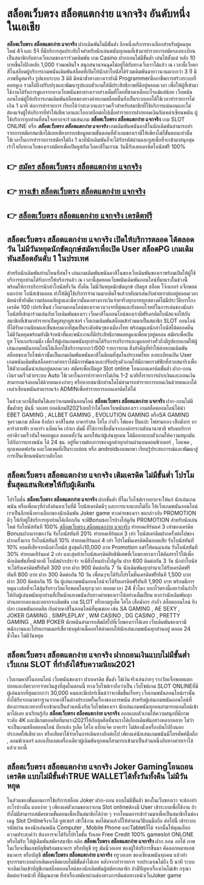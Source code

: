 # สล็อตเว็บตรง สล็อตแตกง่าย แจกจริง   อันดับหนึ่งในเอเชีย 

**สล็อตเว็บตรง สล็อตแตกง่าย แจกจริง** ฝากเดิมพันไม่มีขั้นต่ำ  อีกหนึ่งบริการทางเลือกสำหรับผู้คนยุคใหม่ 4จี และ 5จี ที่มีบริการสุดประทับใจสำหรับนักเล่นพนันทุกคนที่เข้ามาทำรายการสมัครลงทะเบียนเป็นสมาชิกกับทางเว็บเกมของเราร่วมเดิมพัน เกม Casino  ฝากถอนไม่มีขั้นต่ำ เล่นได้ตั้งแต่ หลัก 10 บาทขึ้นไปถึงหลัก 1,000 ร่วมเพลินใจ สนุกสนานจนฉุดไม่อยู่ได้กับทางเว็บเราได้แล้ว ณ เวลานี้เว็บคาสิโนสล็อตผู้บริการเกมพนันเดิมพันสล็อตที่เปิดให้นักล่าโบนัสได้ร่วมเดิมพันมายาวนานมากกว่า 3 ปี มีภาพที่ดูสมจริง รูปแบบระบบ 3 มิติ
มิหนำซ้ำทางทางเรายังมี Programmerมืออาชีพการสร้างระบบที่คอยดูเล  รวมไปถึงปรับปรุงและพัฒนารูปแบบตัวเกมให้มีประสิทธิภาพที่ดีอยู่ตลอดเวลา เพื่อให้ผู้ที่เข้ามาใช้งานได้รับการดูแลจากทางเว็บพนันของทางเราอย่างเต็มที่โดยที่ขาดเหลืออะไรแม้แต่น้อย เว็บพนันออนไลน์ผู้ให้บริการเกมเดิมพันสล็อตของทางค่ายเกมสล็อตนั้นยังเป็นระบบออโต้ใช้เวลาทำรายการไม่เกิน 1 นาที ต่อการทำรายการ เรียกได้ว่าสะดวกและรวดเร็วสำหรับสมาชิกที่ใช้บริการแน่นอนและไม่ต้องแจ้งผู้ให้บริการที่ทำให้เสียเวลาและโอกาสอีกต่อไปเมื่อทำรายการฝากยอดเงินกับเหล่าเซียนพนัน
ผู้ใช้บริการทุกท่านที่สนใจอยากจะร่วมเล่นเกม **สล็อตเว็บตรง สล็อตแตกง่าย แจกจริง** เกม SLOT ONLINE หรือ ***สล็อตเว็บตรง สล็อตแตกง่าย แจกจริง*** เกมเดิมพันพนันคาสิโนนักเดิมพันสามารถทำรายการสมัครสมาชิกได้เลยเพียงกรอกข้อมูลตามขั้นตอนที่ตัวเกมของเรามีให้เพียงไม่กี่ขั้นตอนเท่านั้น ใช้เวลาในการทำรายการสมัครไม่ถึง 1 นาทีนักเดิมพันก็จะได้รับรหัสผ่านและยูสเพื่อที่จะเข้ามาสนุกสุดเร้าใจกับทางเว็บของเราสมัครเพื่อเปิดยูสกับเว็บคาสิโนเราณ วันนี้รับเลยเครดิตโบนัสฟรี 100%

## 👉 [สมัคร สล็อตเว็บตรง สล็อตแตกง่าย แจกจริง](https://archa888.com/)
## 👉 [ทางเข้า สล็อตเว็บตรง สล็อตแตกง่าย แจกจริง](https://archa888.com/)
## 👉 [สล็อตเว็บตรง สล็อตแตกง่าย แจกจริง เครดิตฟรี](https://archa888.com/)

## สล็อตเว็บตรง สล็อตแตกง่าย แจกจริง เปิดให้บริการตลอด ได้ตลอดวัน ไม่มีวันหยุดนักขัตฤกษ์สมัครเพื่อเปิด User สล็อตPG เกมเดิมพันสล็อตอันดับ 1 ในประเทศ

สำหรับนักเดิมพันท่านไหนที่สนใจ เล่นเกมเดิมพันพนันคาสิโนของเว็บเดิมพันของเราพร้อมเปิดให้ผู้ใช้บริการทุกท่านได้รับการให้บริการแล้ว ณ เวลานี้สุดยอดเว็บพนันเดิมพันออนไลน์ที่มาแรงในช่วงนี้ พร้อมให้การบริการนักล่าโบนัสทั้งวัน ทั้งคืน ไม่มีวันหยุดนักขัตฤกษ์ เปิดยูส สล็อต โจ๊กเกอร์ แจ็กพอตแตกง่าย โบนัสเข้าตลอด ทำให้มีผู้ใช้บริการจำนวนมากติดใจแล้วกลับมาเล่นกับค่ายเราต่ออยู่ตลอดเวลา มิหนำซ้ำยังมีความปลอดภัยสูงและมีความั่นคงทางการเงินจ่ายจริงทุกบาททุกสตางค์ไม่มีประวัติการโกงเครดิต 100 เปอร์เซ็นต์ เว็บเกมออนไลน์ของเราควบวงจรที่สุดและยังตอบโจทย์ในการเล่นของนักล่าโบนัสที่เข้ามาร่วมเล่นกับเว็บเดิมพันของเรา
เว็บคาสิโนออนไลน์ของเรามีฟรีเครดิตโบนัสแจกให้กับสมาชิกที่เข้ามาทำรายกเปิดยูสทุกยูสเซอร์ เว็บเกมเดิมพันสล็อตเข้าร่วมมาเป็นสมาชิก SLOT ออนไลน์ ที่ได้รับความนิยมและชื่นชอบมากที่สุดเป็นระดับต้นๆของเมืองไทย พร้อมดูแลนักล่าโบนัสได้ตลอดคืน ไม่มีวันหยุดพร้อมยังมีเจ้าหน้าที่และพนักงานที่มีประสิทธิภาพคอยดูแลเพื่อนๆอยู่ตลอด สมัครเพื่อเปิดยูส โจ๊กเกอร์เกมมิ่ง เพื่อให้ผู้เล่นเกมพนันทุกท่านได้รับการบริการและดูแลอย่างทั่วถึงมีรูปแบบเกมให้ผู้เล่นเกมพนันออนไลน์ได้เลือกใช้บริการมากกว่า500 รายการเกม
สิ่งสำคัญที่ทำให้ค่ายเกมเดิมพันสล็อตของเว็บไซต์เรานั้นเป็นเกมเดิมพันพนันคาสิโนนิยมที่สุดในประเทศไทย ลงทะเบียนเปิด User  เกมพนันเดิมพันสล็อตทางค่ายเราได้มีการพัฒนาและปรับปรุงตัวเกมให้มีภาพกราฟฟิกที่สวยสมจริงเพื่อให้ตัวเกมนั้นน่าเล่นอยู่ตลอดเวลา สมัครเพื่อเปิดยูส Slot online โอนถอนเครดิตขั้นต่ำ ฝาก-ถอน เงินรวดเร็วด้วยระบบ Auto ใช้เวลาในการทำรายการไม่เกิน 1-2 นาทีทั้งรายการฝากเงินและถอนเงินสามารถแจ้งถอนได้ด้วยตนเองง่ายๆ หรือหากสมาชิกท่านใดไม่สามารถทำรายการถอนเงินด้วยตนเองได้เหล่าเซียนพนันสามารถแจ้ง ADMINเพื่อทำรายการถอนเครดิตให้ได้

ในช่วงเวลานี้ยืนยันได้เลยว่าเกมพนันออนไลน์ **สล็อตเว็บตรง สล็อตแตกง่าย แจกจริง** ฝาก-ถอนไม่มีขั้นต่ำทรู มันนี่ วอเลท ยอดนิยมปี2021เลยก็ว่าได้โดยเว็บพนันของเรา เกมสล็อตออนไลน์ได้นำ EBET GAMING , ALLBET GAMING , EVOLUTION GAMING หรือSA GAMING จุดรวมเกม สล็อต ยิงปลา คาสิโนสด บาคาร่าสด ไฮโล กำถั่ว ไพ่แคง ปั่นแปะ ไพ่สามกอง เสือมังกร บาคาร่าสายฟ้า บาคาร่า แบ็คแจ๊ค เก้าเก ดัมมี่ ที่ได้การเชื่อมั่นจากองค์กรระบดับนานาชาติ พร้อมบริการอย่าดีรวดเร็วทันใจคอยดูแล ตลอดทั้งวัน มอบให้แก่ผู้เล่นทุกคน ได้มีออกแบบตัวเกมให้ความสนุกมันไปกับการแทงพนัน ได้ 24 ชม. อยู่ที่ความต้องการของลูกค้าทุกท่านผ่านบนคอมพิวเตอร์ , ไอแพด , ทุกแพลตฟอร์ม และไอแพดที่เป็นระบบios หรือ androidแบบพกพา เรียนรู้ประสบการณ์และพัฒนาสู่การเป็นเซียนพนันระบดับโลก

## สล็อตเว็บตรง สล็อตแตกง่าย แจกจริง เติมเครดิต ไม่มีขั้นต่ำ โปรโมชั่นสุดแสนพิเศษให้กับผู้เดิมพัน

โปรโมชั่น **สล็อตเว็บตรง สล็อตแตกง่าย แจกจริง** ฝากขั้นต่ำ ที่ในเว็บไซต์เราอยากจะให้แก่  นักเล่นเกมพนัน หรือเพื่อนๆที่กำลังค้นหาเว็บที่มี โบนัสเครดิตดีๆ และการแจกแบบไม่กั๊ก ให้เว็บเกมพนันออนไลน์เราเป็นอีกหนึ่งทางเลือกของนักเดิมพัน Joker game ทางค่ายของเรา ขอกล่าวกับ PROMOTION ดีๆ ให้กับผู้ใช้บริการทุกท่านได้เลือกกัน จะมีBonusอะไรบ้างไปดูกัน
 PROMOTION สำหรับนักเล่นใหม่ รับโบนัสทันที 100% [สล็อตเว็บตรง สล็อตแตกง่าย แจกจริง](https://archa888.com/) ทำยอดเทิร์นแค่ 3 เท่าของเครดิต
Bonusฝากแรกของวัน รับโบนัสทันที 20% ทำยอดเทิร์นแค่ 3 เท่า
โบนัสเครดิตฝากครั้งต่อไปของฝากครั้งแรก รับโบนัสทันที 10% ทำยอดเทิร์นแค่ 4 เท่า
โปรโมชั่นเครดิตคืนยอดเสีย รับโบนัสทันที 10% ยอดที่เสียจากนักล่าโบนัส สูงสุดถึง10,000 บาท
 Promotion แชร์ให้คนมาเล่น รับโบนัสทันที 30% ทำยอดเทิร์นแค่ 2 เท่า
และสุดท้ายโบนัสเครดิตสิทธิพิเศษที่เว็บของทางเราได้คัดสรรไว้ให้เพื่อนักเดิมพันที่หน้าตาดี โบนัสฝากประจำ จะมีสิ่งไหนบ้างไปดูกัน
ฝาก 600 ติดต่อกัน 3 วัน นักล่าโบนัสจะได้รับเครดิตฟรีทันที 300 บาท
ฝาก 900 ติดต่อกัน 7 วัน นักเดิมพันทุกท่านจะได้รับเครดิตฟรีทันที 800 บาท
ฝาก 300 ติดต่อกัน 10 วัน เพื่อนๆจะได้รับโปรโมชั่นเครดิตฟรีทันที 1,500 บาท
ฝาก 300 ติดต่อกัน 15 วัน ผู้เล่นเกมพนันออนไลน์จะได้รับเครดิตฟรีทันที 1,900 บาท
พร้อมมีการหมุนวงล้อที่จะได้ลุ้นรับรางวัลแจ็กพอตในทุกๆเวลา ตลอดเวลา 24 ชั่วโมง บอกไว้ตรงนี้เลยว่าคืนกำไรให้กับผู้เล่นพนันทุกท่านที่เป็นนักแทงพนันกับทางค่ายของเราได้อย่างเต็มเปี่ยม หากว่านักเดิมพันทุกท่านอยากลองและอยากจะเดิมพัน เกม SLOT หรือเกมรูเล็ต ไฮโล เสือมังกร กำถั่ว สล็อตออนไลน์ ยิงปลา เกมพนันยอดฮิต กับค่ายคาสิโนออนไลน์ที่คุณชอบ เช่น SA GAMING , AE SEXY , JOKER GAMING , SIMPLEPLAY , WM CASINO , DG CASINO , PRETTY GAMING , AMB POKER  นักพนันสามารถสัมผัสไปที่เว็บของเราได้เลย เว็บเดิมพันของเรามีพนักงานและโปรแกรมเมอร์เชี่ยวชาญด้านนี้คอยให้คำตอบให้นักเล่นเกมพนันทุกท่านอยู่ ตลอด 24 ชั่วโมง ไม่มีวันหยุด

## สล็อตเว็บตรง สล็อตแตกง่าย แจกจริง ฝากถอนเงินแบบไม่มีขั้นต่ำ  เว็บเกม SLOT ที่กำลังได้รับความนิยม2021

เว็บเกมคาสิโนออนไลน์ เว็บพนันของเรา ฝากเครดิต ขั้นต่ำ ได้เงินจริงเล่นง่ายๆ รางวัลแจ็กพอตแตกบ่อยและอัตราการจ่ายเงินสูงที่สุดในตอนนี้ ทางเว็บไซต์เราถือว่าเป็น เว็บไซต์เกม SLOT ONLINEที่มีผู้เล่นมากที่สุดมากกว่า 30,000 คนและมีเปอร์เซ็นต์ว่าจะเพิ่มขึ้นเรื่อยๆ เว็บเกมพนันออนไลน์เรานั้นยังได้รับจากมาตราฐานจากคาสิโนต่างประเทศในเรื่องของการพนัน สำหรับผู้เล่นเกมพนันออนไลน์ที่ต้องการและอยากที่จะเข้ามาเป็นส่วนหนึ่งกับเว็บไซต์ของเรา นักเล่นเกมพนันทุกคนสามารถแอดไลน์เข้ามาได้เลย
	มาเรียนรู้กับ **สล็อตเว็บตรง สล็อตแตกง่าย แจกจริง** ออกแบบตัวเกมให้ความสนุกที่มีภาพระดับ 4K และมีเกมยอดฮิตที่มาแรง2021ให้กับสุดฮิตที่มาแรงได้เลือกเดิมพันอย่างหลากหลาย  ไม่ว่าจะเป็นเกมสล็อตออนไลน์ ป๊อกเด้ง รูเล็ต ไฮโล แบ็กแจ๊ค บาคาร่า ไม่ต้องนั่งเครื่องบินไปถึงนอกประเทศให้เสียเวลา หรือเสียค่าใช้จ่ายในการเดินทางอีกต่อไป เพียงแค่นักเล่นเกมพนันมีโทรศัพท์มือถือ , คอมพิวเตอร์ และแท็บเลตเครื่องเดียวผู้เดิมพันทุกคนก็สามารถเข้ามาเป็นส่วนหนึ่งกับทางค่ายเราได้แล้วเวลานี้

## สล็อตเว็บตรง สล็อตแตกง่าย แจกจริง Joker Gamingโอนถอนเครดิต แบบไม่มีขั้นต่ำTRUE WALLETได้ทั้งวันทั้งคืน ไม่มีวันหยุด

ในส่วนของขั้นตอนการใช้บริการสล็อต Joker ฝาก-ถอน แบบไม่มีขั้นต่ำ ของในเว็บของเรา จะต้องทำอะไรบ้างนั้น แบบง่าย ๆ เพียงแค่ตัวเกมของเราเกม Slot onlineต้องมี User เข้าระบบเพื่อใช้งาน ถ้ายังไม่มีสามารถสมัครตามขั้นตอนเพื่อเป็นสมาชิกได้ง่าย ๆ จากโหมดการเข้าร่วมมาเพื่อเป็นสมาชิกในช่อง เมนู Slot Onlineจึงจะได้ ยูสเซอร์ เข้าใช้งาน พอได้มาแล้วก็ให้ทำตามวิธีบนมือถือ ต่อไปนี้
เข้าระบบ รหัสผ่าน  ของนักเล่นพนัน Computer , Mobile Phone และTabletก็ได้
จากนั้นให้คุณเลือกความประสงค์ว่า ต้องการจะได้รับโปรโมชั่น รับเลย Free Credit 100% gameslot ONLONE หรือไม่รับ
ให้ผู้เดิมพันสมัครสมาชิก คลิก **สล็อตเว็บตรง สล็อตแตกง่าย แจกจริง** ฝาก ถอน ออโต้ ภาพในเว็บจะขึ้นเลขบัญชีพร้อมธนาคาร หรือบัญชี ทรู มันนี่วอเลท ของผู้ให้บริการขึ้นมา
คัดลอกหมายเลขธนาคาร หรือบัญชี **สล็อตเว็บตรง สล็อตแตกง่าย แจกจริง** ทรูวอเลท ของเซียนพนันทุกคน แล้วทำธุรกรรมระบบฝากเติมเครดิตแบบไม่มีขั้นต่ำได้เลย
หลังจากทำรายการ รอประมาณไม่ถึง 5 นาที ระบบจะเติมเงินเข้าบัญชีเกมสล็อตออนไลน์ของนักเดิมพันผู้สมัครสมาชิก
ถ้ามีปัญหาเรื่องเงินไม่เข้า กรุณาติดต่อเจ้าหน้าที่ ที่มีคุณภาพ ที่ทำเรื่องสมัครผ่านช่องทางการติดต่อทางหน้าเว็บJoker game


